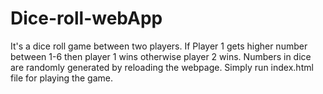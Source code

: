 # Dice-roll-webApp
It's a dice roll game between two players. 
If Player 1 gets higher number between 1-6 then player 1 wins otherwise player 2 wins.
Numbers in dice are randomly generated by reloading the webpage.
Simply run index.html file for playing the game.
